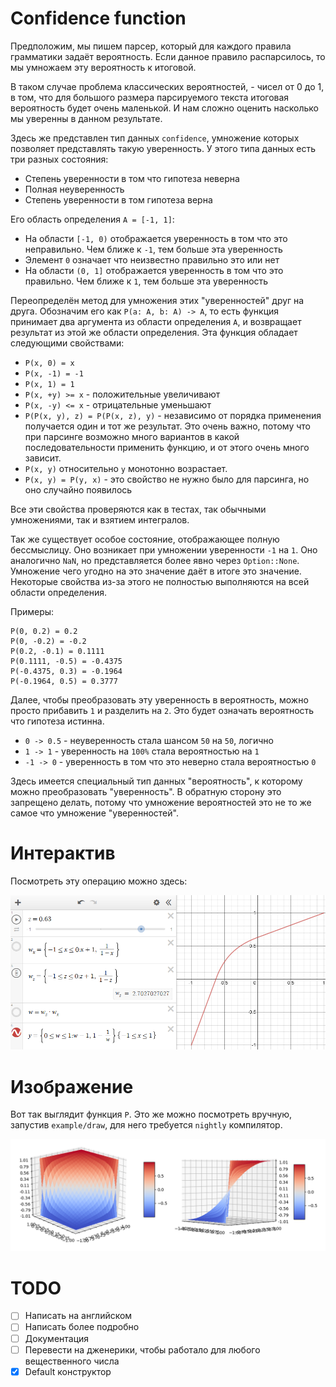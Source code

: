 # Confidence function

Предположим, мы пишем парсер, который для каждого правила грамматики задаёт вероятность. Если данное правило распарсилось, то мы умножаем эту вероятность к итоговой.

В таком случае проблема классических вероятностей, - чисел от 0 до 1, в том, что для большого размера парсируемого текста итоговая вероятность будет очень маленькой. И нам сложно оценить насколько мы уверенны в данном результате.

Здесь же представлен тип данных `confidence`, умножение которых позволяет представлять такую уверенность. У этого типа данных есть три разных состояния:
* Степень уверенности в том что гипотеза неверна
* Полная неуверенность
* Степень уверенности в том гипотеза верна

Его область определения `A = [-1, 1]`:
* На области `[-1, 0)` отображается уверенность в том что это неправильно. Чем ближе к `-1`, тем больше эта уверенность
* Элемент `0` означает что неизвестно правильно это или нет
* На области `(0, 1]` отображается уверенность в том что это правильно. Чем ближе к `1`, тем больше эта уверенность

Переопределён метод для умножения этих "уверенностей" друг на друга. Обозначим его как `P(a: A, b: A) -> A`, то есть функция принимает два аргумента из области определения `A`, и возвращает результат из этой же области определения. Эта функция обладает следующими свойствами:
* `P(x, 0) = x`
* `P(x, -1) = -1`
* `P(x, 1) = 1`
* `P(x, +y) >= x` - положительные увеличивают
* `P(x, -y) <= x` - отрицательные уменьшают
* `P(P(x, y), z) = P(P(x, z), y)` - независимо от порядка применения получается один и тот же результат. Это очень важно, потому что при парсинге возможно много вариантов в какой последовательности применить функцию, и от этого очень много зависит.
* `P(x, y)` относительно `y` монотонно возрастает.
* `P(x, y) = P(y, x)` - это свойство не нужно было для парсинга, но оно случайно появилось

Все эти свойства проверяются как в тестах, так обычными умножениями, так и взятием интегралов.

Так же существует особое состояние, отображающее полную бессмыслицу. Оно возникает при умножении уверенности `-1` на `1`. Оно аналогично `NaN`, но представляется более явно через `Option::None`. Умножение чего угодно на это значение даёт в итоге это значение. Некоторые свойства из-за этого не полностью выполняются на всей области определения.

Примеры:
```
P(0, 0.2) = 0.2
P(0, -0.2) = -0.2
P(0.2, -0.1) = 0.1111
P(0.1111, -0.5) = -0.4375
P(-0.4375, 0.3) = -0.1964
P(-0.1964, 0.5) = 0.3777
```

Далее, чтобы преобразовать эту уверенность в вероятность, можно просто прибавить `1` и разделить на `2`. Это будет означать вероятность что гипотеза истинна.
* `0 -> 0.5` - неуверенность стала шансом `50` на `50`, логично
* `1 -> 1` - уверенность на `100%` стала вероятностью на `1`
* `-1 -> 0` - уверенность в том что это неверно стала вероятностью `0`

Здесь имеется специальный тип данных "вероятность", к которому можно преобразовать "уверенность". В обратную сторону это запрещено делать, потому что умножение вероятностей это не то же самое что умножение "уверенностей". 

# Интерактив

Посмотреть эту операцию можно здесь:

[![](assets/interactive.png)](https://www.desmos.com/calculator/nadaxdx40e)

# Изображение

Вот так выглядит функция `P`. Это же можно посмотреть вручную, запустив `example/draw`, для него требуется `nightly` компилятор.

![](assets/confidence.png)

# TODO

- [ ] Написать на английском
- [ ] Написать более подробно
- [ ] Документация
- [ ] Перевести на дженерики, чтобы работало для любого вещественного числа
- [x] Default конструктор